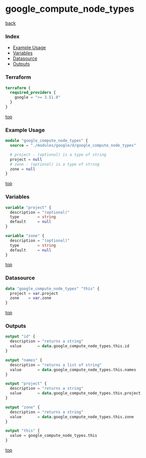 # google_compute_node_types

[back](../google.md)

### Index

- [Example Usage](#example-usage)
- [Variables](#variables)
- [Datasource](#datasource)
- [Outputs](#outputs)

### Terraform

```terraform
terraform {
  required_providers {
    google = ">= 3.51.0"
  }
}
```

[top](#index)

### Example Usage

```terraform
module "google_compute_node_types" {
  source = "./modules/google/d/google_compute_node_types"

  # project - (optional) is a type of string
  project = null
  # zone - (optional) is a type of string
  zone = null
}
```

[top](#index)

### Variables

```terraform
variable "project" {
  description = "(optional)"
  type        = string
  default     = null
}

variable "zone" {
  description = "(optional)"
  type        = string
  default     = null
}
```

[top](#index)

### Datasource

```terraform
data "google_compute_node_types" "this" {
  project = var.project
  zone    = var.zone
}
```

[top](#index)

### Outputs

```terraform
output "id" {
  description = "returns a string"
  value       = data.google_compute_node_types.this.id
}

output "names" {
  description = "returns a list of string"
  value       = data.google_compute_node_types.this.names
}

output "project" {
  description = "returns a string"
  value       = data.google_compute_node_types.this.project
}

output "zone" {
  description = "returns a string"
  value       = data.google_compute_node_types.this.zone
}

output "this" {
  value = google_compute_node_types.this
}
```

[top](#index)